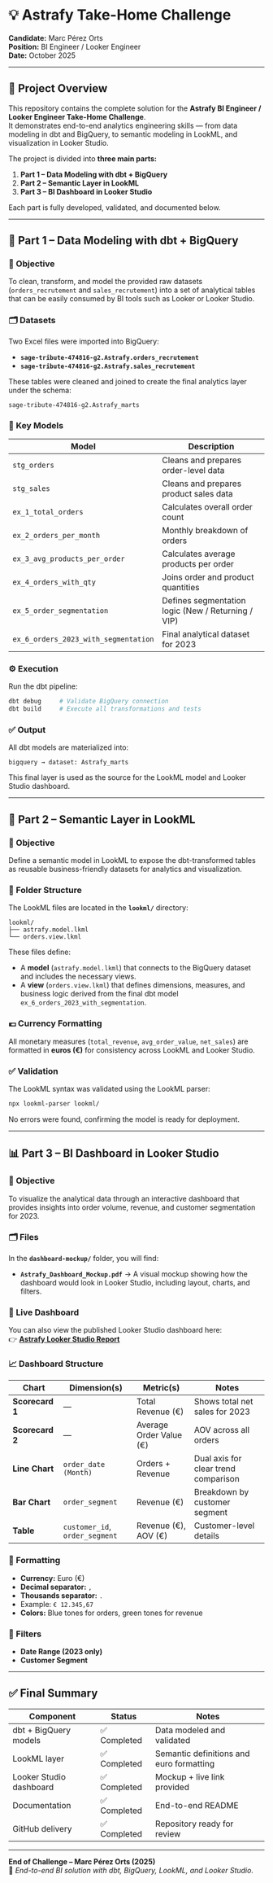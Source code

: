 # 💡 Astrafy Take-Home Challenge  
**Candidate:** Marc Pérez Orts  
**Position:** BI Engineer / Looker Engineer  
**Date:** October 2025  

---

## 🧩 Project Overview
This repository contains the complete solution for the **Astrafy BI Engineer / Looker Engineer Take-Home Challenge**.  
It demonstrates end-to-end analytics engineering skills — from data modeling in dbt and BigQuery, to semantic modeling in LookML, and visualization in Looker Studio.

The project is divided into **three main parts:**

1. **Part 1 – Data Modeling with dbt + BigQuery**  
2. **Part 2 – Semantic Layer in LookML**  
3. **Part 3 – BI Dashboard in Looker Studio**

Each part is fully developed, validated, and documented below.

---

## 🧱 Part 1 – Data Modeling with dbt + BigQuery

### 🎯 Objective
To clean, transform, and model the provided raw datasets (`orders_recrutement` and `sales_recrutement`) into a set of analytical tables that can be easily consumed by BI tools such as Looker or Looker Studio.

### 🗂️ Datasets
Two Excel files were imported into BigQuery:
- **`sage-tribute-474816-g2.Astrafy.orders_recrutement`**  
- **`sage-tribute-474816-g2.Astrafy.sales_recrutement`**

These tables were cleaned and joined to create the final analytics layer under the schema:
```
sage-tribute-474816-g2.Astrafy_marts
```

### 🧾 Key Models
| Model | Description |
|--------|--------------|
| `stg_orders` | Cleans and prepares order-level data |
| `stg_sales` | Cleans and prepares product sales data |
| `ex_1_total_orders` | Calculates overall order count |
| `ex_2_orders_per_month` | Monthly breakdown of orders |
| `ex_3_avg_products_per_order` | Calculates average products per order |
| `ex_4_orders_with_qty` | Joins order and product quantities |
| `ex_5_order_segmentation` | Defines segmentation logic (New / Returning / VIP) |
| `ex_6_orders_2023_with_segmentation` | Final analytical dataset for 2023 |

### ⚙️ Execution
Run the dbt pipeline:
```bash
dbt debug     # Validate BigQuery connection
dbt build     # Execute all transformations and tests
```

### ✅ Output
All dbt models are materialized into:
```
bigquery → dataset: Astrafy_marts
```
This final layer is used as the source for the LookML model and Looker Studio dashboard.

---

## 🧩 Part 2 – Semantic Layer in LookML

### 🎯 Objective
Define a semantic model in LookML to expose the dbt-transformed tables as reusable business-friendly datasets for analytics and visualization.

### 📁 Folder Structure
The LookML files are located in the **`lookml/`** directory:

```
lookml/
├── astrafy.model.lkml
└── orders.view.lkml
```

These files define:
- A **model** (`astrafy.model.lkml`) that connects to the BigQuery dataset and includes the necessary views.
- A **view** (`orders.view.lkml`) that defines dimensions, measures, and business logic derived from the final dbt model `ex_6_orders_2023_with_segmentation`.

### 💶 Currency Formatting
All monetary measures (`total_revenue`, `avg_order_value`, `net_sales`) are formatted in **euros (€)** for consistency across LookML and Looker Studio.

### ✅ Validation
The LookML syntax was validated using the LookML parser:
```bash
npx lookml-parser lookml/
```

No errors were found, confirming the model is ready for deployment.

---

## 📊 Part 3 – BI Dashboard in Looker Studio

### 🎯 Objective
To visualize the analytical data through an interactive dashboard that provides insights into order volume, revenue, and customer segmentation for 2023.

### 🗂️ Files
In the **`dashboard-mockup/`** folder, you will find:
- **`Astrafy_Dashboard_Mockup.pdf`** → A visual mockup showing how the dashboard would look in Looker Studio, including layout, charts, and filters.

### 🔗 Live Dashboard
You can also view the published Looker Studio dashboard here:  
👉 [**Astrafy Looker Studio Report**](https://lookerstudio.google.com/reporting/your-report-id)

### 📈 Dashboard Structure
| Chart | Dimension(s) | Metric(s) | Notes |
|-------|---------------|-----------|-------|
| **Scorecard 1** | — | Total Revenue (€) | Shows total net sales for 2023 |
| **Scorecard 2** | — | Average Order Value (€) | AOV across all orders |
| **Line Chart** | `order_date (Month)` | Orders + Revenue | Dual axis for clear trend comparison |
| **Bar Chart** | `order_segment` | Revenue (€) | Breakdown by customer segment |
| **Table** | `customer_id`, `order_segment` | Revenue (€), AOV (€) | Customer-level details |

### 🎨 Formatting
- **Currency:** Euro (€)  
- **Decimal separator:** `,`  
- **Thousands separator:** `.`  
- Example: `€ 12.345,67`  
- **Colors:** Blue tones for orders, green tones for revenue  

### 🔧 Filters
- **Date Range (2023 only)**  
- **Customer Segment**  

---

## ✅ Final Summary
| Component | Status | Notes |
|------------|---------|-------|
| dbt + BigQuery models | ✅ Completed | Data modeled and validated |
| LookML layer | ✅ Completed | Semantic definitions and euro formatting |
| Looker Studio dashboard | ✅ Completed | Mockup + live link provided |
| Documentation | ✅ Completed | End-to-end README |
| GitHub delivery | ✅ Completed | Repository ready for review |

---

**End of Challenge – Marc Pérez Orts (2025)**  
🚀 *End-to-end BI solution with dbt, BigQuery, LookML, and Looker Studio.*
